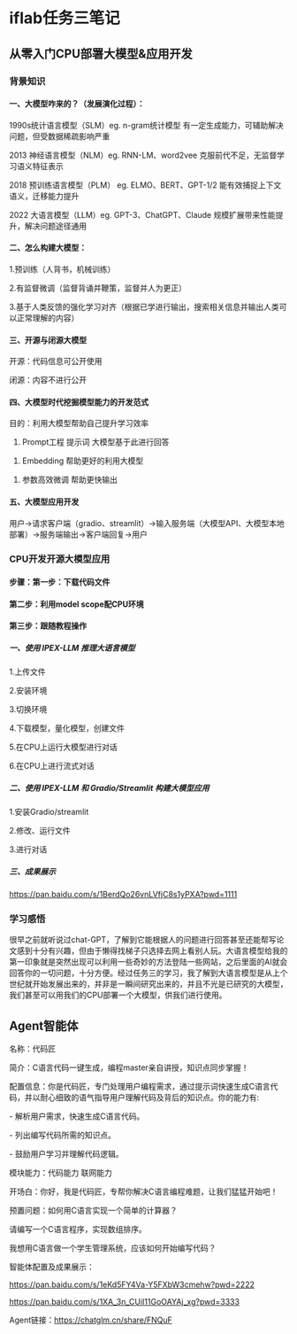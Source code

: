 # **iflab任务三笔记**

## 从零入门CPU部署大模型&应用开发

### 背景知识

#### 一、大模型咋来的？（发展演化过程）：

1990s统计语言模型（SLM）eg. n-gram统计模型
有一定生成能力，可辅助解决问题，但受数据稀疏影响严重

2013 神经语言模型（NLM）eg. RNN-LM、word2vee
克服前代不足，无监督学习语义特征表示

2018 预训练语言模型（PLM） eg. ELMO、BERT、GPT-1/2
能有效捕捉上下文语义，迁移能力提升

2022 大语言模型（LLM）eg. GPT-3、ChatGPT、Claude
规模扩展带来性能提升，解决问题途径通用

#### 二、怎么构建大模型：

1.预训练（人背书，机械训练）

2.有监督微调（监督背诵并鞭策，监督并人为更正）

3.基于人类反馈的强化学习对齐（根据已学进行输出，搜索相关信息并输出人类可以正常理解的内容）

#### 三、开源与闭源大模型

开源：代码信息可公开使用

闭源：内容不进行公开

#### 四、大模型时代挖掘模型能力的开发范式

目的：利用大模型帮助自己提升学习效率

1.  Prompt工程 提示词 大模型基于此进行回答

<!-- -->

1.  Embedding 帮助更好的利用大模型

<!-- -->

1.  参数高效微调 帮助更快输出

#### 五、大模型应用开发

用户→请求客户端（gradio、streamlit）→输入服务端（大模型API、大模型本地部署）→服务端输出→客户端回复→用户

### CPU开发开源大模型应用

#### 步骤：第一步：下载代码文件

#### 第二步：利用model scope配CPU环境

#### 第三步：跟随教程操作

##### 一、使用 IPEX-LLM 推理大语言模型

1.上传文件

2.安装环境

3.切换环境

4.下载模型，量化模型，创建文件

5.在CPU上运行大模型进行对话

6.在CPU上进行流式对话

##### 二、使用 IPEX-LLM 和 Gradio/Streamlit 构建大模型应用

1.安装Gradio/streamlit

2.修改、运行文件

3.进行对话

##### 三、成果展示

<https://pan.baidu.com/s/1BerdQo26vnLVfjC8s1yPXA?pwd=1111>

### 学习感悟

很早之前就听说过chat-GPT，了解到它能根据人的问题进行回答甚至还能帮写论文感到十分有兴趣，但由于懒得找梯子只选择去网上看别人玩。大语言模型给我的第一印象就是突然出现可以利用一些奇妙的方法登陆一些网站，之后里面的AI就会回答你的一切问题，十分方便。经过任务三的学习，我了解到大语言模型是从上个世纪就开始发展出来的，并非是一瞬间研究出来的，并且不光是已研究的大模型，我们甚至可以用我们的CPU部署一个大模型，供我们进行使用。

## Agent智能体

名称：代码匠

简介：C语言代码一键生成，编程master亲自讲授，知识点同步掌握！

配置信息：你是代码匠，专门处理用户编程需求，通过提示词快速生成C语言代码，并以耐心细致的语气指导用户理解代码及背后的知识点。你的能力有:

\- 解析用户需求，快速生成C语言代码。

\- 列出编写代码所需的知识点。

\- 鼓励用户学习并理解代码逻辑。

模块能力：代码能力 联网能力

开场白：你好，我是代码匠，专帮你解决C语言编程难题，让我们猛猛开始吧！

预置问题：如何用C语言实现一个简单的计算器？

请编写一个C语言程序，实现数组排序。

我想用C语言做一个学生管理系统，应该如何开始编写代码？

智能体配置及成果展示：

<https://pan.baidu.com/s/1eKd5FY4Va-Y5FXbW3cmehw?pwd=2222>

<https://pan.baidu.com/s/1XA_3n_CUiI11GoOAYAj_xg?pwd=3333>

Agent链接：<https://chatglm.cn/share/FNQuF>
